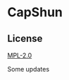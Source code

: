 # CapShun

## License
[MPL-2.0](https://github.com/devcer/CapShun/blob/master/LICENSE)

Some updates